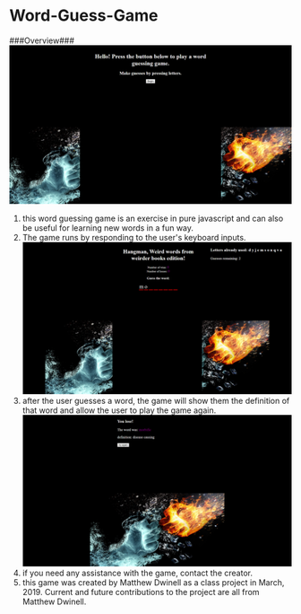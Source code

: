 # Word-Guess-Game

###Overview###
![start](assets/images/hangman_start.png)
1. this word guessing game is an exercise in pure javascript and can also be useful for learning new words in a fun way.
2. The game runs by responding to the user's keyboard inputs.
![progress](/assets/images/hangman_progress.png)
3. after the user guesses a word, the game will show them the definition of that word and allow the user to play the game again.
![loss](/assets/images/hangman_loss.png)
4. if you need any assistance with the game, contact the creator.
5. this game was created by Matthew Dwinell as a class project in March, 2019. Current and future contributions to the project are all from Matthew Dwinell.